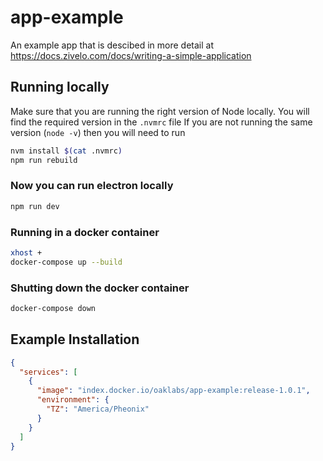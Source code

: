 # app-example

An example app that is descibed in more detail at https://docs.zivelo.com/docs/writing-a-simple-application

## Running locally

Make sure that you are running the right version of Node locally. You will find the required version in the `.nvmrc` file
If you are not running the same version (`node -v`) then you will need to run 

``` bash
nvm install $(cat .nvmrc)
npm run rebuild
```

### Now you can run electron locally

``` bash
npm run dev
```

### Running in a docker container

``` bash
xhost +
docker-compose up --build
```

### Shutting down the  docker container

``` bash
docker-compose down
```

## Example Installation

``` json
{
  "services": [
    {
      "image": "index.docker.io/oaklabs/app-example:release-1.0.1",
      "environment": {
        "TZ": "America/Pheonix"
      }
    }
  ]
}

```
